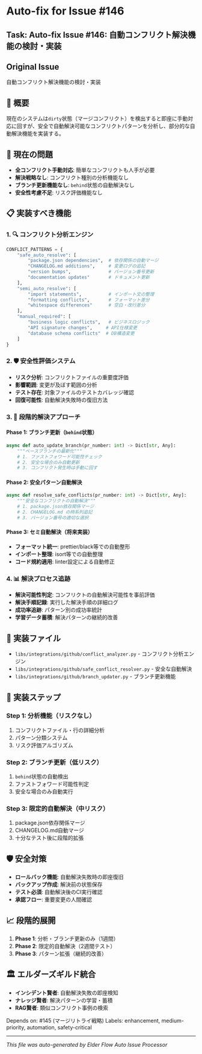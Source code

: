 # Auto-fix for Issue #146

## Task: Auto-fix Issue #146: 自動コンフリクト解決機能の検討・実装

## Original Issue
自動コンフリクト解決機能の検討・実装

## 🎯 概要
現在のシステムは`dirty`状態（マージコンフリクト）を検出すると即座に手動対応に回すが、安全で自動解決可能なコンフリクトパターンを分析し、部分的な自動解決機能を実装する。

## 🚨 現在の問題
- **全コンフリクト手動対応**: 簡単なコンフリクトも人手が必要
- **解決戦略なし**: コンフリクト種別の分析機能なし
- **ブランチ更新機能なし**: `behind`状態の自動解決なし
- **安全性考慮不足**: リスク評価機能なし

## 📋 実装すべき機能

### 1. 🔍 コンフリクト分析エンジン
```python
CONFLICT_PATTERNS = {
    "safe_auto_resolve": [
        "package.json dependencies",  # 依存関係の自動マージ
        "CHANGELOG.md additions",     # 変更ログの追記
        "version bumps",              # バージョン番号更新
        "documentation updates"       # ドキュメント更新
    ],
    "semi_auto_resolve": [
        "import statements",          # インポート文の整理
        "formatting conflicts",       # フォーマット差分
        "whitespace differences"      # 空白・改行差分
    ],
    "manual_required": [
        "business logic conflicts",   # ビジネスロジック
        "API signature changes",     # API仕様変更
        "database schema conflicts"  # DB構造変更
    ]
}
```

### 2. 🛡️ 安全性評価システム
- **リスク分析**: コンフリクトファイルの重要度評価
- **影響範囲**: 変更が及ぼす範囲の分析
- **テスト存在**: 対象ファイルのテストカバレッジ確認
- **回復可能性**: 自動解決失敗時の復旧方法

### 3. 🔧 段階的解決アプローチ
#### Phase 1: ブランチ更新（`behind`状態）
```python
async def auto_update_branch(pr_number: int) -> Dict[str, Any]:
    """ベースブランチの最新化"""
    # 1. ファストフォワード可能性チェック
    # 2. 安全な場合のみ自動更新
    # 3. コンフリクト発生時は手動に回す
```

#### Phase 2: 安全パターン自動解決
```python
async def resolve_safe_conflicts(pr_number: int) -> Dict[str, Any]:
    """安全なコンフリクトの自動解決"""
    # 1. package.json依存関係マージ
    # 2. CHANGELOG.md の時系列追記
    # 3. バージョン番号の適切な選択
```

#### Phase 3: セミ自動解決（将来実装）
- **フォーマット統一**: prettier/black等での自動整形
- **インポート整理**: isort等での自動整理
- **コード規約適用**: linter設定による自動修正

### 4. 📊 解決プロセス追跡
- **解決可能性判定**: コンフリクトの自動解決可能性を事前評価
- **解決手順記録**: 実行した解決手順の詳細ログ
- **成功率追跡**: パターン別の成功率統計
- **学習データ蓄積**: 解決パターンの継続的改善

## 🔧 実装ファイル
- `libs/integrations/github/conflict_analyzer.py` - コンフリクト分析エンジン
- `libs/integrations/github/safe_conflict_resolver.py` - 安全な自動解決
- `libs/integrations/github/branch_updater.py` - ブランチ更新機能

## 🧪 実装ステップ

### Step 1: 分析機能（リスクなし）
1. コンフリクトファイル・行の詳細分析
2. パターン分類システム
3. リスク評価アルゴリズム

### Step 2: ブランチ更新（低リスク）
1. `behind`状態の自動検出
2. ファストフォワード可能性判定
3. 安全な場合のみ自動実行

### Step 3: 限定的自動解決（中リスク）
1. package.json依存関係マージ
2. CHANGELOG.md自動マージ
3. 十分なテスト後に段階的拡張

## 🛡️ 安全対策
- **ロールバック機能**: 自動解決失敗時の即座復旧
- **バックアップ作成**: 解決前の状態保存
- **テスト必須**: 自動解決後のCI実行確認
- **承認フロー**: 重要変更の人間確認

## 📈 段階的展開
1. **Phase 1**: 分析・ブランチ更新のみ（1週間）
2. **Phase 2**: 限定的自動解決（2週間テスト）
3. **Phase 3**: パターン拡張（継続的改善）

## 🏛️ エルダーズギルド統合
- **インシデント賢者**: 自動解決失敗の即座検知
- **ナレッジ賢者**: 解決パターンの学習・蓄積
- **RAG賢者**: 類似コンフリクト事例の検索

Depends on: #145 (マージリトライ戦略)
Labels: enhancement, medium-priority, automation, safety-critical

---
*This file was auto-generated by Elder Flow Auto Issue Processor*
